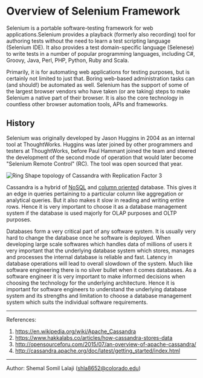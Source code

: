 # Overview of Selenium Framework

Selenium is a portable software-testing framework for web applications.Selenium provides a playback (formerly also recording) tool for authoring tests without the need to learn a test scripting language (Selenium IDE). It also provides a test domain-specific language (Selenese) to write tests in a number of popular programming languages, including C#, Groovy, Java, Perl, PHP, Python, Ruby and Scala.


Primarily, it is for automating web applications for testing purposes, but is certainly not limited to just that. Boring web-based administration tasks can (and should!) be automated as well.
Selenium has the support of some of the largest browser vendors who have taken (or are taking) steps to make Selenium a native part of their browser. It is also the core technology in countless other browser automation tools, APIs and frameworks.

## History

Selenium was originally developed by Jason Huggins in 2004 as an internal tool at ThoughtWorks. Huggins was later joined by other programmers and testers at ThoughtWorks, before Paul Hammant joined the team and steered the development of the second mode of operation that would later become "Selenium Remote Control" (RC). The tool was open sourced that year.

![Ring Shape topology of Cassandra with Replication Factor 3](http://g33ktalk.com/wp-content/uploads/2014/04/Screen-Shot-2014-04-30-at-10.41.53.png)

Cassandra is a hybrid of [NoSQL](https://en.wikipedia.org/wiki/NoSQL) and [column oriented](https://en.wikipedia.org/wiki/Column-oriented_DBMS) database. This gives it an edge in queries pertaining to a particular column like aggregation or analytical queries. But it also makes it slow in reading and writing entire rows. Hence it is very important to choose it as a database management system if the database is used majorly for OLAP purposes and OLTP purposes.

Databases form a very critical part of any software system. It is usually very hard to change the database once he software is deployed. When developing large scale softwares which handles data of millions of users it very important that the underlying database system which stores, manages and processes the internal database is reliable and fast. Latency in database operations will lead to overall slowdown of the system. Much like software engineering there is no silver bullet when it comes databases. As a software engineer it is very important to make informed decisions when choosing the technology for the underlying architecture. Hence it is important for software engineers to understand the underlying database system and its strengths and limitation to choose a database management system which suits the individual software requirements. 


---
References: 
1. https://en.wikipedia.org/wiki/Apache_Cassandra
2. https://www.hakkalabs.co/articles/how-cassandra-stores-data
3. http://opensourceforu.com/2015/07/an-overview-of-apache-cassandra/
4. http://cassandra.apache.org/doc/latest/getting_started/index.html

---

Author: Shemal Somil Lalaji (shla8652@colorado.edu)
